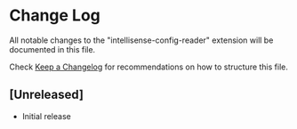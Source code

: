 # Change Log

All notable changes to the "intellisense-config-reader" extension will be documented in this file.

Check [Keep a Changelog](http://keepachangelog.com/) for recommendations on how to structure this file.

## [Unreleased]

- Initial release